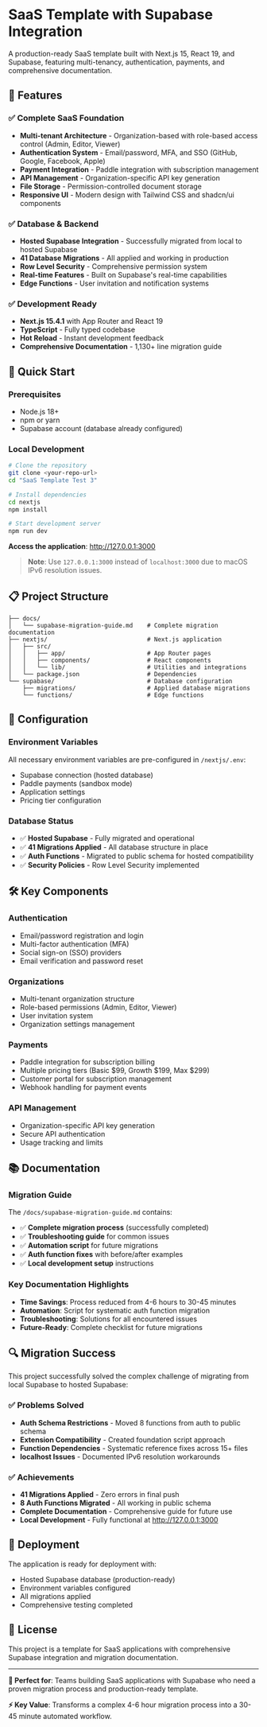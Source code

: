 # SaaS Template with Supabase Integration

A production-ready SaaS template built with Next.js 15, React 19, and Supabase, featuring multi-tenancy, authentication, payments, and comprehensive documentation.

## 🚀 Features

### ✅ **Complete SaaS Foundation**
- **Multi-tenant Architecture** - Organization-based with role-based access control (Admin, Editor, Viewer)
- **Authentication System** - Email/password, MFA, and SSO (GitHub, Google, Facebook, Apple)
- **Payment Integration** - Paddle integration with subscription management
- **API Management** - Organization-specific API key generation
- **File Storage** - Permission-controlled document storage
- **Responsive UI** - Modern design with Tailwind CSS and shadcn/ui components

### ✅ **Database & Backend**
- **Hosted Supabase Integration** - Successfully migrated from local to hosted Supabase
- **41 Database Migrations** - All applied and working in production
- **Row Level Security** - Comprehensive permission system
- **Real-time Features** - Built on Supabase's real-time capabilities
- **Edge Functions** - User invitation and notification systems

### ✅ **Development Ready**
- **Next.js 15.4.1** with App Router and React 19
- **TypeScript** - Fully typed codebase
- **Hot Reload** - Instant development feedback
- **Comprehensive Documentation** - 1,130+ line migration guide

## 🎯 Quick Start

### Prerequisites
- Node.js 18+ 
- npm or yarn
- Supabase account (database already configured)

### Local Development
```bash
# Clone the repository
git clone <your-repo-url>
cd "SaaS Template Test 3"

# Install dependencies
cd nextjs
npm install

# Start development server
npm run dev
```

**Access the application**: http://127.0.0.1:3000

> **Note**: Use `127.0.0.1:3000` instead of `localhost:3000` due to macOS IPv6 resolution issues.

## 📋 Project Structure

```
├── docs/
│   └── supabase-migration-guide.md    # Complete migration documentation
├── nextjs/                            # Next.js application
│   ├── src/
│   │   ├── app/                       # App Router pages
│   │   ├── components/                # React components
│   │   └── lib/                       # Utilities and integrations
│   └── package.json                   # Dependencies
└── supabase/                          # Database configuration
    ├── migrations/                    # Applied database migrations
    └── functions/                     # Edge functions
```

## 🔧 Configuration

### Environment Variables
All necessary environment variables are pre-configured in `/nextjs/.env`:
- Supabase connection (hosted database)
- Paddle payments (sandbox mode)
- Application settings
- Pricing tier configuration

### Database Status
- ✅ **Hosted Supabase** - Fully migrated and operational
- ✅ **41 Migrations Applied** - All database structure in place
- ✅ **Auth Functions** - Migrated to public schema for hosted compatibility
- ✅ **Security Policies** - Row Level Security implemented

## 🛠️ Key Components

### Authentication
- Email/password registration and login
- Multi-factor authentication (MFA)
- Social sign-on (SSO) providers
- Email verification and password reset

### Organizations
- Multi-tenant organization structure
- Role-based permissions (Admin, Editor, Viewer)
- User invitation system
- Organization settings management

### Payments
- Paddle integration for subscription billing
- Multiple pricing tiers (Basic $99, Growth $199, Max $299)
- Customer portal for subscription management
- Webhook handling for payment events

### API Management
- Organization-specific API key generation
- Secure API authentication
- Usage tracking and limits

## 📚 Documentation

### Migration Guide
The `/docs/supabase-migration-guide.md` contains:
- ✅ **Complete migration process** (successfully completed)
- ✅ **Troubleshooting guide** for common issues
- ✅ **Automation script** for future migrations
- ✅ **Auth function fixes** with before/after examples
- ✅ **Local development setup** instructions

### Key Documentation Highlights
- **Time Savings**: Process reduced from 4-6 hours to 30-45 minutes
- **Automation**: Script for systematic auth function migration
- **Troubleshooting**: Solutions for all encountered issues
- **Future-Ready**: Complete checklist for future migrations

## 🔍 Migration Success

This project successfully solved the complex challenge of migrating from local Supabase to hosted Supabase:

### ✅ **Problems Solved**
- **Auth Schema Restrictions** - Moved 8 functions from auth to public schema
- **Extension Compatibility** - Created foundation script approach
- **Function Dependencies** - Systematic reference fixes across 15+ files
- **localhost Issues** - Documented IPv6 resolution workarounds

### ✅ **Achievements**
- **41 Migrations Applied** - Zero errors in final push
- **8 Auth Functions Migrated** - All working in public schema
- **Complete Documentation** - Comprehensive guide for future use
- **Local Development** - Fully functional at http://127.0.0.1:3000

## 🚀 Deployment

The application is ready for deployment with:
- Hosted Supabase database (production-ready)
- Environment variables configured
- All migrations applied
- Comprehensive testing completed

## 📝 License

This project is a template for SaaS applications with comprehensive Supabase integration and migration documentation.

---

**🎯 Perfect for**: Teams building SaaS applications with Supabase who need a proven migration process and production-ready template.

**⚡ Key Value**: Transforms a complex 4-6 hour migration process into a 30-45 minute automated workflow.